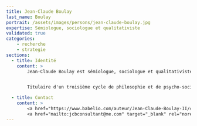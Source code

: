 ```yaml
---
title: Jean-Claude Boulay
last_name: Boulay
portrait: /assets/images/persons/jean-claude-boulay.jpg
expertise: Sémiologue, sociologue et qualitativiste
validated: true
categories:
    - recherche
    - strategie
sections:
  - title: Identité
    content: >
        Jean-Claude Boulay est sémiologue, sociologue et qualitativiste.


        Titulaire d'un troisième cycle de philosophie et de psycho-sociologie, il est sémiologue indépendant auprès de nombreuses marques : Orange, Française des jeux, Galeries Lafayette...

  - title: Contact
    content: >
        <a href="https://www.babelio.com/auteur/Jean-Claude-Boulay-II/443465" target="_blank" rel="noreferrer">Site</a> –
        <a href="mailto:jcbconsultant@me.com" target="_blank" rel="noreferrer">Mail</a>
---
```

